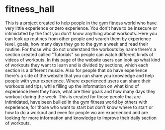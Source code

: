 # fitness_hall

This is a project created to help people in the gym fitness world who have very little experience or zero experience.
You don't have to be insecure or intimidated by the fact you don't know anything about workouts. 
Here you can look up routines from other people and search them by experience level, goals, how many days they go to the gym a week and read their routine.
For those who do not understand the workouts by name there's a section created called "Tutorials" so people can watch different kinds of videos of workouts.
In this page of the website users can look up what kind of workouts they want to learn and is divided by sections, which each section is a different muscle.
Also for people that do have experience there's a side of the website that you can share you knowledge and help people with your experience. Where experienced users can share their workouts and tips, while filling up the information on what kind of experience level they have, what are their goals and how many days they workout during the week. 
This is created for those people that are intimidated, have been bullied in the gym fitness world by others with experience, for those who want to start but don't know where to start or how to do a workout and even for people wo are experienced and are looking for more information and knowledge to improve their daily section of workouts. 
